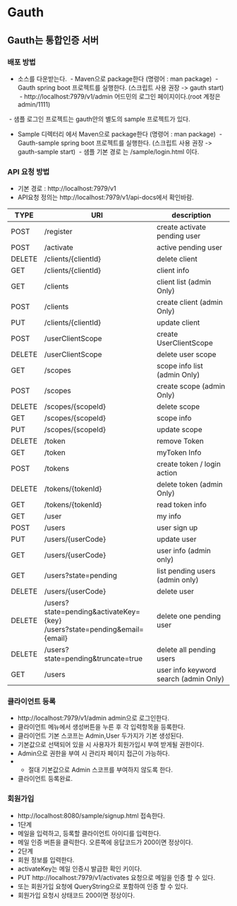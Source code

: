 # Gauth

## Gauth는 통합인증 서버

### 배포 방법

  - 소스를 다운받는다.
  - Maven으로 package한다 (명령어 : man package)
  - Gauth spring boot 프로젝트를 실행한다. (스크립트 사용 권장 -> gauth start)
  - http://localhost:7979/v1/admin  어드민의 로그인 페이지이다.(root 계정은 admin/1111)
  
  - 샘플 로그인 프로젝트는 gauth안의 별도의 sample 프로젝트가 있다.
  - Sample 디렉터리 에서 Maven으로 package한다 (명령어 : man package)
  - Gauth-sample spring boot 프로젝트를 실행한다. (스크립트 사용 권장 -> gauth-sample start)
  - 샘플 기본 경로 는 /sample/login.html 이다.
  
### API 요청 방법
- 기본 경로 : http://localhost:7979/v1
- API요청 정의는 http://localhost:7979/v1/api-docs에서 확인바람.

| TYPE | URI | description |
| ------ | ------ | ------ |
| POST | /register | create activate pending user |
| POST | /activate | active pending user |
| DELETE | /clients/{clientId} | delete client |
| GET | /clients/{clientId} | client info |
| GET | /clients | client list (admin Only) |
| POST| /clients | create client (admin Only) |
| PUT | /clients/{clientId} | update client |
| POST | /userClientScope | create UserClientScope |
| DELETE | /userClientScope | delete user scope |
| GET | /scopes | scope info list (admin Only) |
| POST | /scopes | create scope (admin Only) |
| DELETE | /scopes/{scopeId} | delete scope |
| GET | /scopes/{scopeId} | scope info |
| PUT | /scopes/{scopeId} | update scope |
| DELETE | /token | remove Token |
| GET | /token | myToken Info |
| POST | /tokens | create token / login action |
| DELETE | /tokens/{tokenId} | delete token (admin Only) |
| GET | /tokens/{tokenId} | read token info |
| GET | /user | my info |
| POST | /users | user sign up |
| PUT | /users/{userCode} | update user |
| GET | /users/{userCode} | user info (admin only) |
| GET | /users?state=pending | list pending users (admin only) |
| DELETE | /users/{userCode} | delete user |
| DELETE | /users?state=pending&activateKey={key} <br> /users?state=pending&email={email} | delete one pending user |
| DELETE | /users?state=pending&truncate=true | delete all pending users |
| GET | /users | user info keyword search (admin Only) |


### 클라이언트 등록
- http://localhost:7979/v1/admin admin으로 로그인한다.
- 클라이언트 메뉴에서 생성버튼을 누른 후 각 입력항목을 등록한다.
- 클라이언트 기본 스코프는 Admin,User 두가지가 기본 생성된다.
- 기본값으로 선택되어 있을 시 사용자가 회원가입시 부여 받게될 권한이다.
- Admin으로 권한을 부여 시 관리자 페이지 접근이 가능하다. 
- * 절대 기본값으로 Admin 스코프를 부여하지 않도록 한다.
- 클라이언트 등록완료.

### 회원가입
- http://localhost:8080/sample/signup.html 접속한다.
- 1단계
- 메일을 입력하고, 등록할 클라이언트 아이디를 입력한다.
- 메일 인증 버튼을 클릭한다. 오른쪽에 응답코드가 200이면 정상이다.
- 2단계
- 회원 정보를 입력한다.
- activateKey는 메일 인증시 발급한 확인 키이다.
- PUT http://localhost:7979/v1/activates 요청으로 메일을 인증 할 수 있다. 
- 또는 회원가입 요청에 QueryString으로 포함하여 인증 할 수 있다.
- 회원가입 요청시 상태코드 200이면 정상이다.





